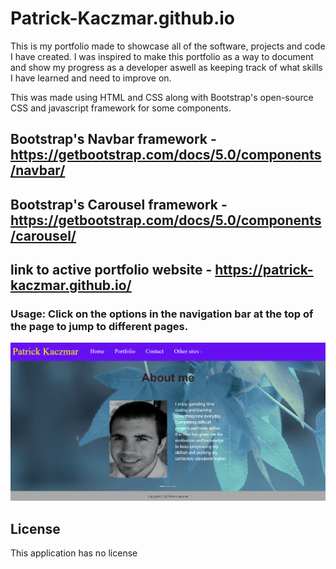 # Patrick-Kaczmar.github.io

This is my portfolio made to showcase all of the software, projects and code I have created. I was inspired to make this portfolio as a way to document and show my progress as a developer aswell as keeping track of what skills I have learned and need to improve on.

This was made using HTML and CSS along with Bootstrap's open-source CSS and javascript framework for some components.

## Bootstrap's Navbar framework - https://getbootstrap.com/docs/5.0/components/navbar/

## Bootstrap's Carousel framework - https://getbootstrap.com/docs/5.0/components/carousel/

## link to active portfolio website - https://patrick-kaczmar.github.io/

### Usage: Click on the options in the navigation bar at the top of the page to jump to different pages.

![website-preview](assets/Portfolio.png)

## License 

This application has no license 
